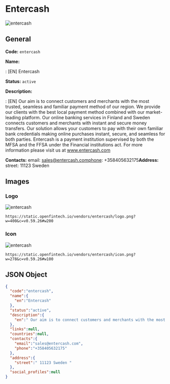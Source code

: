 
# Entercash 
![entercash](https://static.openfintech.io/vendors/entercash/logo.png?w=400&c=v0.59.26#w200)  

## General 
 
**Code:** `entercash` 
 
**Name:** 
 
:	[EN] Entercash 
 
**Status:** `active` 
 
**Description:** 
 
: [EN]  Our aim is to connect customers and merchants with the most trusted, seamless and familiar payment method of our region. We provide our clients with the best local payment method combined with our market-leading platform. Our online banking services in Finland and Sweden connects customers and merchants with instant and secure money transfers. Our solution allows your customers to pay with their own familiar bank credentials making online purchases instant, secure, and seamless for both parties. Entercash is a payment institution supervised by both the MFSA and the FFSA under the Financial institutions act. For more information please visit us at www.entercash.com  
 
**Contacts:** 
email: sales@entercash.comphone: +358405632175**Address:** 
street:  11123 Sweden  

## Images 

### Logo 
 
![entercash](https://static.openfintech.io/vendors/entercash/logo.png?w=400&c=v0.59.26#w200)  

```
https://static.openfintech.io/vendors/entercash/logo.png?w=400&c=v0.59.26#w200
```  

### Icon 
 
![entercash](https://static.openfintech.io/vendors/entercash/icon.png?w=278&c=v0.59.26#w100)  

```
https://static.openfintech.io/vendors/entercash/icon.png?w=278&c=v0.59.26#w100
```  

## JSON Object 

```json
{
  "code":"entercash",
  "name":{
    "en":"Entercash"
  },
  "status":"active",
  "description":{
    "en":" Our aim is to connect customers and merchants with the most trusted, seamless and familiar payment method of our region. We provide our clients with the best local payment method combined with our market-leading platform. Our online banking services in Finland and Sweden connects customers and merchants with instant and secure money transfers. Our solution allows your customers to pay with their own familiar bank credentials making online purchases instant, secure, and seamless for both parties. Entercash is a payment institution supervised by both the MFSA and the FFSA under the Financial institutions act. For more information please visit us at www.entercash.com "
  },
  "links":null,
  "countries":null,
  "contacts":{
    "email":"sales@entercash.com",
    "phone":"+358405632175"
  },
  "address":{
    "street":" 11123 Sweden "
  },
  "social_profiles":null
}
```  

